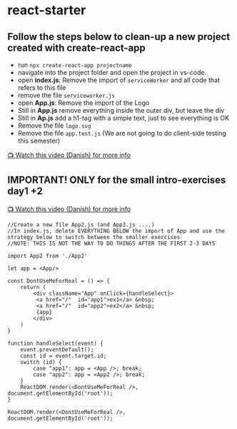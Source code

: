 # react-starter

## Follow the steps below to clean-up a new project created with create-react-app
- run `npx create-react-app projectname`
- navigate into the project folder and open the project in vs-code.
- open **index.js**: Remove the import of `serviceWorker` and all code that refers to this file
- remove the file `serviceworker.js`
- open **App.js**: Remove the import of the Logo
- Still in **App.js** remove everything inside the outer div, but leave the div
- Still in **Ap.js** add a h1-tag with a simple text, just to see everything is OK
- Remove the file `logo.svg`
- Remove the file `app.test.js` (We are not going to do client-side testing this semester)

[:tv: Watch this video (Danish) for more info](https://youtu.be/dhxiCXNVzHI)

## IMPORTANT! ONLY for the small intro-exercises day1 +2
[:tv: Watch this video (Danish) for more info](https://youtu.be/dhxiCXNVzHI)
```
//Create a new file App2.js (and App3.js ....)
//In index.js, delete EVERYTHING BELOW the import of App and use the strategy below to switch between the smaller exercises
//NOTE: THIS IS NOT THE WAY TO DO THINGS AFTER THE FIRST 2-3 DAYS

import App2 from './App2'

let app = <App/>

const DontUseMeForReal = () => {
    return (
        <div className="App" onClick={handleSelect}>
         <a href="/"  id="app1">ex1</a> &nbsp;
         <a href="/"  id="app2">ex2</a> &nbsp;
         {app}
        </div>
    )
}

function handleSelect(event) {
    event.preventDefault();
    const id = event.target.id;
    switch (id) {
        case "app1": app = <App />; break;
        case "app2": app = <App2 />; break;
    }
    ReactDOM.render(<DontUseMeForReal />, document.getElementById('root'));
}

ReactDOM.render(<DontUseMeForReal />, document.getElementById('root'));
```
